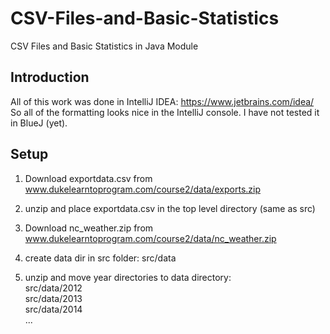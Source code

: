 # CSV-Files-and-Basic-Statistics
CSV Files and Basic Statistics in Java Module

## Introduction
All of this work was done in IntelliJ IDEA: https://www.jetbrains.com/idea/  
So all of the formatting looks nice in the IntelliJ console. I have not tested it in BlueJ (yet).

## Setup
1. Download exportdata.csv from www.dukelearntoprogram.com/course2/data/exports.zip
2. unzip and place exportdata.csv in the top level directory (same as src)  

3. Download nc_weather.zip from www.dukelearntoprogram.com/course2/data/nc_weather.zip
4. create data dir in src folder: src/data
5. unzip and move year directories to data directory:  
  src/data/2012  
  src/data/2013  
  src/data/2014  
  ...  
